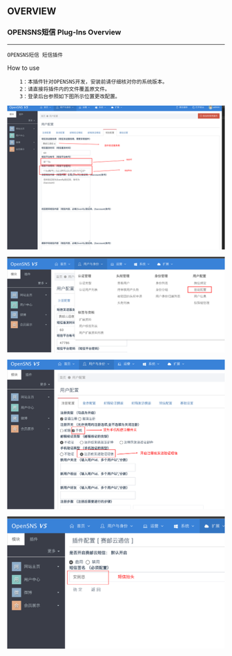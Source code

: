     
## OVERVIEW

### OPENSNS短信 Plug-Ins Overview

------
	OPENSNS短信 短信插件
How to use

        1：本插件针对OPENSNS开发，安装前请仔细核对你的系统版本。
        2：请直接将插件内的文件覆盖原文件。
        3：登录后台参照如下图所示位置更改配置。

![Submail](./markdown/1.png)


        
![Submail](./markdown/2.png)

![Submail](./markdown/3.png)

![Submail](./markdown/4.png)
